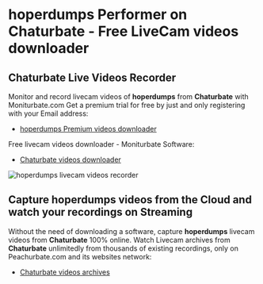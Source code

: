 # hoperdumps Performer on Chaturbate - Free LiveCam videos downloader

## Chaturbate Live Videos Recorder

Monitor and record livecam videos of **hoperdumps** from **Chaturbate** with Moniturbate.com
Get a premium trial for free by just and only registering with your Email address:
* [hoperdumps Premium videos downloader](https://moniturbate.com/request-demo-licence-key.html)

Free livecam videos downloader - Moniturbate Software:
* [Chaturbate videos downloader](https://moniturbate.com/moniturbate-download-software.html)

![hoperdumps livecam videos recorder](https://peachurnet.com/templates/moniturbate-software.png)


## Capture hoperdumps videos from the Cloud and watch your recordings on Streaming

Without the need of downloading a software, capture **hoperdumps** livecam videos from **Chaturbate** 100% online.
Watch Livecam archives from **Chaturbate** unlimitedly from thousands of existing recordings, only on Peachurbate.com and its websites network:
* [Chaturbate videos archives](https://peachurnet.com/)